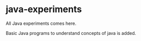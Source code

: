 # java-experiments
All Java experiments comes here.

Basic Java programs to understand concepts of java is added.
